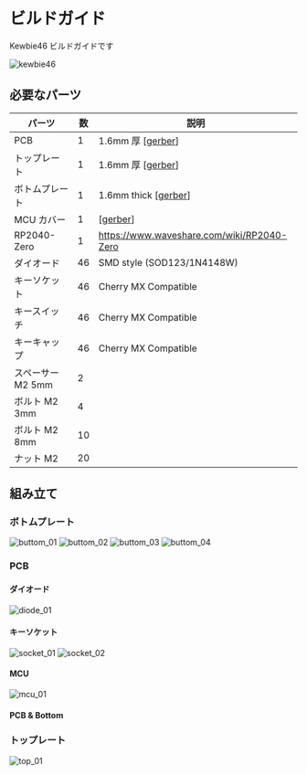 # ビルドガイド

Kewbie46 ビルドガイドです

![kewbie46](images/kewbie46.png)

## 必要なパーツ

|パーツ|数|説明|
|---|--|--|
|PCB|1|1.6mm 厚 [[gerber](../gerber/kewbie46/jlcpcb)]|
|トップレート|1|1.6mm 厚 [[gerber](../gerber/kewbie46/jlcpcb)]|
|ボトムプレート|1|1.6mm thick [[gerber](../gerber/kewbie46/jlcpcb)]|
|MCU カバー|1|[[gerber](../gerber/kewbie46/jlcpcb)]|
|RP2040-Zero|1|https://www.waveshare.com/wiki/RP2040-Zero|
|ダイオード|46|SMD style (SOD123/1N4148W)|
|キーソケット|46| Cherry MX Compatible|
|キースイッチ|46|Cherry MX Compatible|
|キーキャップ|46|Cherry MX Compatible|
|スペーサー M2 5mm|2|
|ボルト M2 3mm|4|
|ボルト M2 8mm|10|
|ナット M2|20|

## 組み立て

### ボトムプレート

![buttom_01](images/buttom_01.png)
![buttom_02](images/buttom_02.png)
![buttom_03](images/buttom_03.png)
![buttom_04](images/buttom_04.png)

### PCB

#### ダイオード

![diode_01](images/pcb.png)

#### キーソケット

![socket_01](images/socket_01.png)
![socket_02](images/socket_02.png)

#### MCU

![mcu_01](images/mcu_01.png)

#### PCB & Bottom


### トップレート

![top_01](images/top_01.png)
